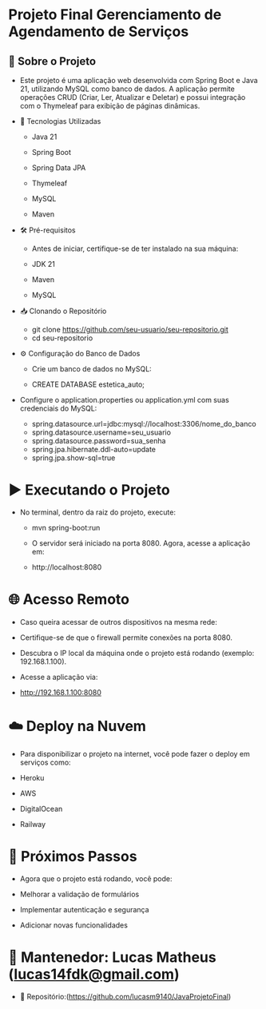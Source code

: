 # Projeto Final Gerenciamento de Agendamento de Serviços

## 📌 Sobre o Projeto

- Este projeto é uma aplicação web desenvolvida com Spring Boot e Java 21, utilizando MySQL como banco de dados. A aplicação permite operações CRUD (Criar, Ler, Atualizar e Deletar) e possui integração com o Thymeleaf para exibição de páginas dinâmicas.

- 🚀 Tecnologias Utilizadas

  - Java 21

  - Spring Boot

  - Spring Data JPA

  - Thymeleaf

  - MySQL

  - Maven

- 🛠️ Pré-requisitos

  - Antes de iniciar, certifique-se de ter instalado na sua máquina:

  - JDK 21

  - Maven

  - MySQL

- 📥 Clonando o Repositório

  - git clone https://github.com/seu-usuario/seu-repositorio.git
  - cd seu-repositorio

- ⚙️ Configuração do Banco de Dados

  - Crie um banco de dados no MySQL:

  - CREATE DATABASE estetica_auto;

- Configure o application.properties ou application.yml com suas credenciais do MySQL:

    - spring.datasource.url=jdbc:mysql://localhost:3306/nome_do_banco
    - spring.datasource.username=seu_usuario
    - spring.datasource.password=sua_senha
    - spring.jpa.hibernate.ddl-auto=update
    - spring.jpa.show-sql=true

# ▶️ Executando o Projeto

- No terminal, dentro da raiz do projeto, execute:

  - mvn spring-boot:run

  - O servidor será iniciado na porta 8080. Agora, acesse a aplicação em:
  - http://localhost:8080

# 🌐 Acesso Remoto

- Caso queira acessar de outros dispositivos na mesma rede:

- Certifique-se de que o firewall permite conexões na porta 8080.

- Descubra o IP local da máquina onde o projeto está rodando (exemplo: 192.168.1.100).

- Acesse a aplicação via:

- http://192.168.1.100:8080

# ☁️ Deploy na Nuvem

- Para disponibilizar o projeto na internet, você pode fazer o deploy em serviços como:

- Heroku

- AWS

- DigitalOcean

- Railway

# 📌 Próximos Passos

- Agora que o projeto está rodando, você pode:

- Melhorar a validação de formulários

- Implementar autenticação e segurança

- Adicionar novas funcionalidades

# 🔧 Mantenedor: Lucas Matheus (lucas14fdk@gmail.com)
- 📂 Repositório:(https://github.com/lucasm9140/JavaProjetoFinal)

